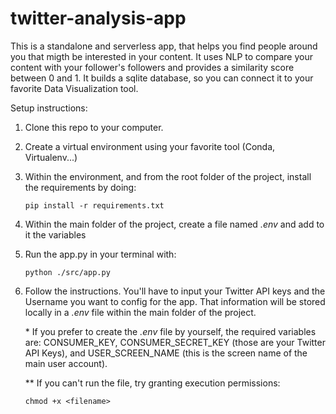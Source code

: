 # twitter-analysis-app

This is a standalone and serverless app, that helps you find people around you that migth be interested in your content. It uses NLP to compare your content with your follower's followers and provides a similarity score between 0 and 1. It builds a sqlite database, so you can connect it to your favorite Data Visualization tool.

Setup instructions:

1. Clone this repo to your computer.
2. Create a virtual environment using your favorite tool (Conda, Virtualenv...)
3. Within the environment, and from the root folder of the project, install the requirements by doing:

   ```
   pip install -r requirements.txt
   ```

4. Within the main folder of the project, create a file named _.env_ and add to it the variables

5. Run the app.py in your terminal with:

   ```
   python ./src/app.py
   ```

6. Follow the instructions. You'll have to input your Twitter API keys and the Username you want to config for the app. That information will be stored locally in a _.env_ file within the main folder of the project.

   \* If you prefer to create the _.env_ file by yourself, the required variables are: CONSUMER_KEY, CONSUMER_SECRET_KEY (those are your Twitter API Keys), and USER_SCREEN_NAME (this is the screen name of the main user account).

   \*\* If you can't run the file, try granting execution permissions:

   ```
   chmod +x <filename>
   ```
